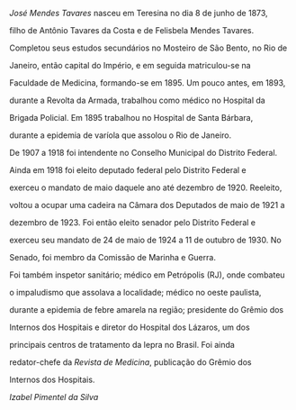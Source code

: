 

*José Mendes Tavares* nasceu em Teresina no dia 8 de junho de 1873,

filho de Antônio Tavares da Costa e de Felisbela Mendes Tavares.



Completou seus estudos secundários no Mosteiro de São Bento, no Rio de

Janeiro, então capital do Império, e em seguida matriculou-se na

Faculdade de Medicina, formando-se em 1895. Um pouco antes, em 1893,

durante a Revolta da Armada, trabalhou como médico no Hospital da

Brigada Policial. Em 1895 trabalhou no Hospital de Santa Bárbara,

durante a epidemia de varíola que assolou o Rio de Janeiro.



De 1907 a 1918 foi intendente no Conselho Municipal do Distrito Federal.

Ainda em 1918 foi eleito deputado federal pelo Distrito Federal e

exerceu o mandato de maio daquele ano até dezembro de 1920. Reeleito,

voltou a ocupar uma cadeira na Câmara dos Deputados de maio de 1921 a

dezembro de 1923. Foi então eleito senador pelo Distrito Federal e

exerceu seu mandato de 24 de maio de 1924 a 11 de outubro de 1930. No

Senado, foi membro da Comissão de Marinha e Guerra.



Foi também inspetor sanitário; médico em Petrópolis (RJ), onde combateu

o impaludismo que assolava a localidade; médico no oeste paulista,

durante a epidemia de febre amarela na região; presidente do Grêmio dos

Internos dos Hospitais e diretor do Hospital dos Lázaros, um dos

principais centros de tratamento da lepra no Brasil. Foi ainda

redator-chefe da *Revista de Medicina*, publicação do Grêmio dos

Internos dos Hospitais.



*Izabel Pimentel da Silva*



